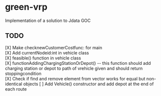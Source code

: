 # green-vrp
Implementation of a solution to Jdata GOC

## TODO

[X] Make checknewCustomerCostfunc: for main  
[X] Add currentNodeid:int in vehicle class  
[X] feasible() function in vehicle class  
[X] functionAddingChargingStationOrDepot() -- this function should add charging station or depot to path of vrehicle given and
 should return stoppingcondition  
[X] Check if find and remove element from vector works for equal but non-identical objects
[ ] Add Vehicle() constructor and add depot at the end of each route
